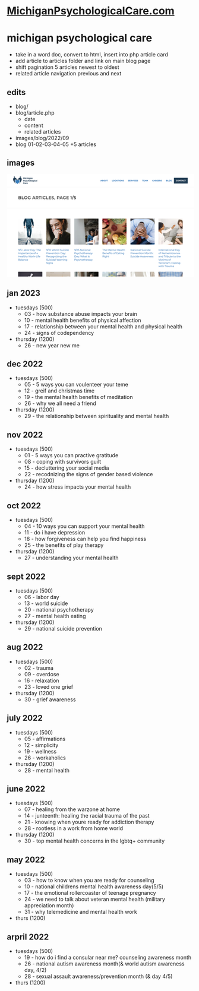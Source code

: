 # [MichiganPsychologicalCare.com](https://michiganpsychologicalcare.com/blog.php)

# michigan psychological care
- take in a word doc, convert to html, insert into php article card
- add article to articles folder and link on main blog page
- shift pagination 5 articles newest to oldest
- related article navigation previous and next

## edits
- blog/
- blog/article.php
    - date
    - content
    - related articles
- images/blog/2022/09
- blog 01-02-03-04-05 +5 articles

## images
![screenshot](./screenshot.png)

## jan 2023
- tuesdays (500)
    - 03 - how substance abuse impacts your brain
    - 10 - mental health benefits of physical affection
    - 17 - relationship between your mental health and physical health
    - 24 - signs of codependency
- thursday (1200)
    - 26 - new year new me

## dec 2022
- tuesdays (500)
    - 05 - 5 ways you can voulenteer your teme
    - 12 - greif and christmas time
    - 19 - the mental health benefits of meditation
    - 26 - why we all need a friend
- thursday (1200)
    - 29 - the relationship between spirituality and mental health

## nov 2022
- tuesdays (500)
    - 01 - 5 ways you can practive gratitude
    - 08 - coping with survivors guilt
    - 15 - decluttering your social media
    - 22 - recodnizing the signs of gender based violence
- thursday (1200)
    - 24 - how stress impacts your mental health

## oct 2022
- tuesdays (500)
    - 04 - 10 ways you can support your mental health
    - 11 - do i have depression
    - 18 - how forgiveness can help you find happiness
    - 25 - the benefits of play therapy
- thursday (1200)
    - 27 - understanding your mental health

## sept 2022
- tuesdays (500)
    - 06 - labor day
    - 13 - world suicide
    - 20 - national psychotherapy
    - 27 - mental health eating
- thursday (1200)
    - 29 - national suicide prevention

## aug 2022
- tuesdays (500)
    - 02 - trauma
    - 09 - overdose
    - 16 - relaxation
    - 23 - loved one grief
- thursday (1200)
    - 30 - grief awareness

## july 2022
- tuesdays (500)
    - 05 - affirmations
    - 12 - simplicity
    - 19 - wellness
    - 26 - workaholics
- thursday (1200)
    - 28 - mental health


## june 2022
- tuesdays (500)
    - 07 - healing from the warzone at home
    - 14 - junteenth: healing the racial trauma of the past
    - 21 - knowing when youre ready for addiction therapy
    - 28 - rootless in a work from home world
- thursday (1200)
    - 30 - top mental health concerns in the lgbtq+ community


## may 2022
- tuesdays (500)
    - 03 - how to know when you are ready for counseling
    - 10 - national childrens mental health awareness day(5/5)
    - 17 - the emotional rollercoaster of teenage pregnancy
    - 24 - we need to talk about veteran mental health (military appreciation month)
    - 31 - why telemedicine and mental health work
- thurs (1200)

## arpril 2022
- tuesdays (500)
    - 19 - how do i find a consular near me? counseling awareness month
    - 26 - national autism awareness month(& world autism awareness day, 4/2)
    - 28 - sexual assault awareness/prevention month (& day 4/5)
- thurs (1200)

